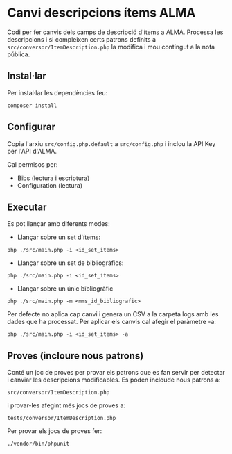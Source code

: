 # Canvi descripcions ítems ALMA

Codi per fer canvis dels camps de descripció d'ítems a ALMA. Processa les descripcions i si compleixen certs patrons definits a `src/conversor/ItemDescription.php` la modifica i mou contingut a la nota pública.

## Instal·lar

Per instal·lar les dependències feu:

`composer install`

## Configurar

Copia l'arxiu `src/config.php.default` a `src/config.php` i inclou la API Key per l'API d'ALMA.

Cal permisos per:

- Bibs (lectura i escriptura)
- Configuration (lectura)

## Executar

Es pot llançar amb diferents modes:

- Llançar sobre un set d'ítems:

`php ./src/main.php -i <id_set_items>`

- Llançar sobre un set de bibliogràfics:

`php ./src/main.php -i <id_set_items>`

- Llançar sobre un únic bibliogràfic

`php ./src/main.php -m <mms_id_bibliografic>`

Per defecte no aplica cap canvi i genera un CSV a la carpeta logs amb les dades que ha processat. Per aplicar els canvis cal afegir el paràmetre -a:

`php ./src/main.php -i <id_set_items> -a`

## Proves (incloure nous patrons)

Conté un joc de proves per provar els patrons que es fan servir per detectar i canviar les descripcions modificables. Es poden incloude nous patrons a:

`src/conversor/ItemDescription.php`

i provar-les afegint més jocs de proves a:

`tests/conversor/ItemDescription.php`

Per provar els jocs de proves fer:

`./vendor/bin/phpunit`


